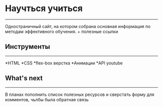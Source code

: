 # Научться учиться
------
Одностраничный сайт, на котором собрана основная информация по методам эффективного обучения. + полезные ссылки

## Инструменты
------
*HTML
*CSS
*flex-box верстка
*Анимации
*API youtube

## What's next
------
В планах пополнить список полезных ресурсов и сверстать форму для комментов, чьлбы была обратная связь

